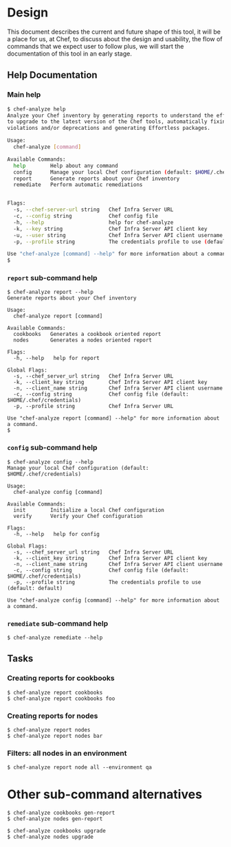 # Design
This document describes the current and future shape of this tool, it will
be a place for us, at Chef, to discuss about the design and usability, the
flow of commands that we expect user to follow plus, we will start the
documentation of this tool in an early stage.

## Help Documentation

### Main help
```bash
$ chef-analyze help
Analyze your Chef inventory by generating reports to understand the effort
to upgrade to the latest version of the Chef tools, automatically fixing
violations and/or deprecations and generating Effortless packages.

Usage:
  chef-analyze [command]

Available Commands:
  help        Help about any command
  config      Manage your local Chef configuration (default: $HOME/.chef/credentials)
  report      Generate reports about your Chef inventory
  remediate   Perform automatic remediations


Flags:
  -s, --chef-server-url string   Chef Infra Server URL
  -c, --config string            Chef config file
  -h, --help                     help for chef-analyze
  -k, --key string               Chef Infra Server API client key
  -u, --user string              Chef Infra Server API client username
  -p, --profile string           The credentials profile to use (default: default)

Use "chef-analyze [command] --help" for more information about a command.
$
```
### `report` sub-command help
```
$ chef-analyze report --help
Generate reports about your Chef inventory

Usage:
  chef-analyze report [command]

Available Commands:
  cookbooks   Generates a cookbook oriented report
  nodes       Generates a nodes oriented report

Flags:
  -h, --help   help for report

Global Flags:
  -s, --chef_server_url string   Chef Infra Server URL
  -k, --client_key string        Chef Infra Server API client key
  -n, --client_name string       Chef Infra Server API client username
  -c, --config string            Chef config file (default: $HOME/.chef/credentials)
  -p, --profile string           Chef Infra Server URL

Use "chef-analyze report [command] --help" for more information about a command.
$
```

### `config` sub-command help
```
$ chef-analyze config --help
Manage your local Chef configuration (default: $HOME/.chef/credentials)

Usage:
  chef-analyze config [command]

Available Commands:
  init        Initialize a local Chef configuration
  verify      Verify your Chef configuration

Flags:
  -h, --help   help for config

Global Flags:
  -s, --chef_server_url string   Chef Infra Server URL
  -k, --client_key string        Chef Infra Server API client key
  -n, --client_name string       Chef Infra Server API client username
  -c, --config string            Chef config file (default: $HOME/.chef/credentials)
  -p, --profile string           The credentials profile to use (default: default)

Use "chef-analyze config [command] --help" for more information about a command.
```

### `remediate` sub-command help
```
$ chef-analyze remediate --help
```
## Tasks
### Creating reports for cookbooks
```
$ chef-analyze report cookbooks
$ chef-analyze report cookbooks foo
```

### Creating reports for nodes
```
$ chef-analyze report nodes
$ chef-analyze report nodes bar
```

### Filters: all nodes in an environment
```
$ chef-analyze report node all --environment qa
```

# Other sub-command alternatives
```
$ chef-analyze cookbooks gen-report
$ chef-analyze nodes gen-report

$ chef-analyze cookbooks upgrade
$ chef-analyze nodes upgrade
```
